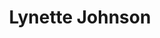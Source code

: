 ---
layout: default
title: "Lynette Johnson"
job_title: "Job Title"
email: ljohnson@pettingzooplush.com
category: "staff"
portrait: "http://placehold.it/300x200"
---
